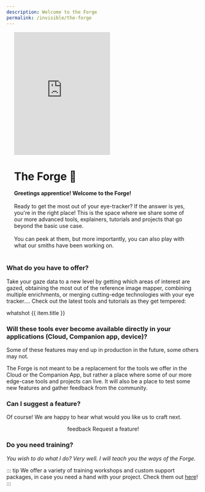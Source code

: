 ```yaml
---
description: Welcome to the Forge
permalink: /invisible/the-forge
---
```

<div class="mcontainer">
    <div class="col-mcontainer-1">
    <iframe style="border: none" width="250" height="320" src="https://rive.app/s/Q5D4ZrSxz0SB2HSqa-cCZQ/embed" allowfullscreen></iframe>
    </div>
    <div class="col-mcontainer-2">
    <h1>The Forge 🔨</h1> <b>Greetings apprentice! Welcome to the Forge!</b><br><br>
    Ready to get the most out of your eye-tracker? If the answer is yes, you're in the right place! This is the space where we share some of our more advanced tools, explainers, tutorials and projects that go beyond the basic use case.
    <br>
    <br>
    You can peek at them, but more importantly, you can also play with what our smiths have been working on.
    </div>
</div>
<br>

### What do you have to offer? 
Take your gaze data to a new level by getting which areas of interest are gazed, obtaining the most out of the reference image mapper, combining multiple enrichments, or merging cutting-edge technologies with your eye tracker....  Check out the latest tools and tutorials as they get tempered:

<div class="text-center">
  <v-btn
    v-for="(item,index) in enrichments"
    :key="index"
    color="flat"
    round
    outline
    style="font-weight:normal;"
    :to="item.link"
  >
  <v-icon left :color="item.color">whatshot</v-icon> {{  item.title }}
  </v-btn>
</div>

### Will these tools ever become available directly in your applications (Cloud, Companion app, device)?
Some of these features may end up in production in the future, some others may not. 

The Forge is not meant to be a replacement for the tools we offer in the Cloud or the Companion App, but rather a place where some of our more edge-case tools and projects can live. It will also be a place to test some new features and gather feedback from the community.

### Can I suggest a feature?
Of course! We are happy to hear what would you like us to craft next.

<div class="button-center">
    <v-btn
        round
        color="primary"
        href="https://pupil-labs.canny.io/"
        > 
    <v-icon left dark>feedback</v-icon> Request a feature!
    </v-btn>
</div>

### Do you need training?

*You wish to do what I do?* 
*Very well. I will teach you the ways of the Forge.*

::: tip
We offer a variety of training workshops and custom support packages, in case you need a hand with your project. Check them out [here](https://pupil-labs.com/products/support/)!
:::

<style>
    .button-center {
        text-align: center;
    }
    .mcontainer{
        display: flex;
        flex-wrap: wrap;
    }
    .col-mcontainer-1{
    flex: 20%;
    padding: 0 20px;
    }
    .col-mcontainer-2{
    flex: 60%;
    padding: 0 20px;
    }
</style>


<script>
export default {
  data: () => ({
    panel: null,
    enrichments: [
        // {
        //   title: "Map your gaze to body parts using DensePose",
        //   link: "/invisible/the-forge/dense-pose",
        //   color: "warning"
        // },
        {
        title: "Map your gaze onto screen content (like a web or a video)",
        link: "/invisible/the-forge/map-your-gaze-to-a-2d-screen",
        color: "warning",
        },
        {
        title: "Running multiple RIMs in parallel",
        link:"/invisible/the-forge/multiple-rim",
        color:"warning",
        },
        {
        title: "Define areas of interest and compute gaze metrics",
        link: "/invisible/the-forge/gaze-metrics-in-aois/",
        color: "warning",
        },
    ]
  }),
}
</script>

